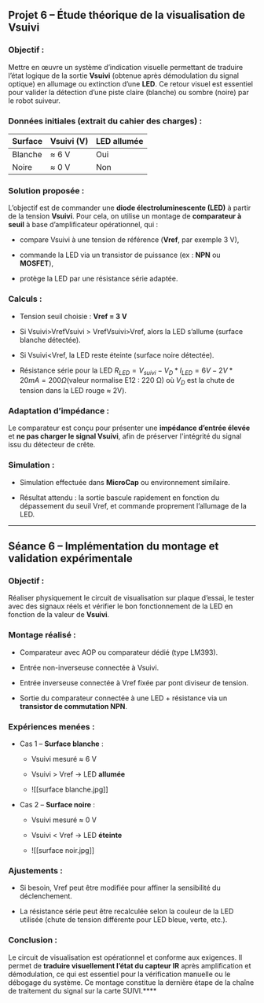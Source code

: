 ## Projet 6 – **Étude théorique de la visualisation de Vsuivi**

### Objectif :

Mettre en œuvre un système d’indication visuelle permettant de traduire l’état logique de la sortie **Vsuivi** (obtenue après démodulation du signal optique) en allumage ou extinction d’une **LED**. Ce retour visuel est essentiel pour valider la détection d’une piste claire (blanche) ou sombre (noire) par le robot suiveur.

### Données initiales (extrait du cahier des charges) :

|Surface|Vsuivi (V)|LED allumée|
|---|---|---|
|Blanche|≈ 6 V|Oui|
|Noire|≈ 0 V|Non|

### Solution proposée :

L’objectif est de commander une **diode électroluminescente (LED)** à partir de la tension **Vsuivi**. Pour cela, on utilise un montage de **comparateur à seuil** à base d’amplificateur opérationnel, qui :

- compare Vsuivi à une tension de référence (**Vref**, par exemple 3 V),
    
- commande la LED via un transistor de puissance (ex : **NPN** ou **MOSFET**),
    
- protège la LED par une résistance série adaptée.
    

### Calculs :

- Tension seuil choisie : **Vref = 3 V**
    
- Si Vsuivi>VrefVsuivi > VrefVsuivi>Vref, alors la LED s’allume (surface blanche détectée).
    
- Si Vsuivi<Vref, la LED reste éteinte (surface noire détectée).
    
- Résistance série pour la LED 
	$R_{LED}=V_{suivi}−V_{D}*I_{LED}=6V−2V*20mA=200 Ω$(valeur normalise E12 : 220 Ω) où $V_D$​ est la chute de tension dans la LED rouge ≈ 2V).

### Adaptation d’impédance :

Le comparateur est conçu pour présenter une **impédance d’entrée élevée** et **ne pas charger le signal Vsuivi**, afin de préserver l'intégrité du signal issu du détecteur de crête.

### Simulation :

- Simulation effectuée dans **MicroCap** ou environnement similaire.
    
- Résultat attendu : la sortie bascule rapidement en fonction du dépassement du seuil Vref, et commande proprement l’allumage de la LED.
    

---

## Séance 6 – **Implémentation du montage et validation expérimentale**

### Objectif :

Réaliser physiquement le circuit de visualisation sur plaque d’essai, le tester avec des signaux réels et vérifier le bon fonctionnement de la LED en fonction de la valeur de **Vsuivi**.

### Montage réalisé :

- Comparateur avec AOP ou comparateur dédié (type LM393).
    
- Entrée non-inverseuse connectée à Vsuivi.
    
- Entrée inverseuse connectée à Vref fixée par pont diviseur de tension.
    
- Sortie du comparateur connectée à une LED + résistance via un **transistor de commutation NPN**.
    

### Expériences menées :

- Cas 1 – **Surface blanche** :
    
    - Vsuivi mesuré ≈ 6 V
        
    - Vsuivi > Vref → LED **allumée** 
		
	- ![[surface blanche.jpg]]
- Cas 2 – **Surface noire** :
    
    - Vsuivi mesuré ≈ 0 V
        
    - Vsuivi < Vref → LED **éteinte** 
        
	- ![[surface noir.jpg]]
### Ajustements :

- Si besoin, Vref peut être modifiée pour affiner la sensibilité du déclenchement.
    
- La résistance série peut être recalculée selon la couleur de la LED utilisée (chute de tension différente pour LED bleue, verte, etc.).
    

### Conclusion :

Le circuit de visualisation est opérationnel et conforme aux exigences. Il permet de **traduire visuellement l’état du capteur IR** après amplification et démodulation, ce qui est essentiel pour la vérification manuelle ou le débogage du système. Ce montage constitue la dernière étape de la chaîne de traitement du signal sur la carte SUIVI.****